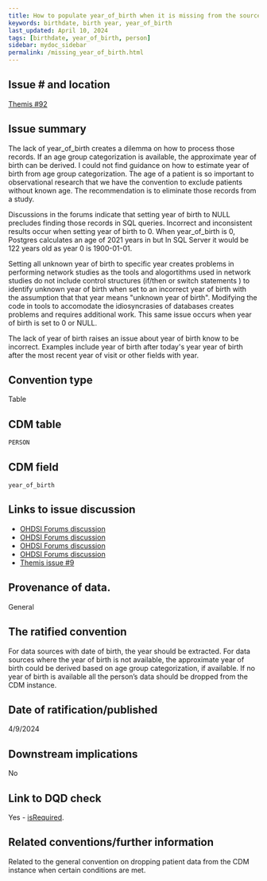 ```yaml
---
title: How to populate year_of_birth when it is missing from the source
keywords: birthdate, birth year, year_of_birth
last_updated: April 10, 2024
tags: [birthdate, year_of_birth, person]
sidebar: mydoc_sidebar
permalink: /missing_year_of_birth.html
---
```


## Issue # and location
[Themis #92](https://github.com/OHDSI/Themis/issues/92)

## Issue summary
The lack of year_of_birth creates a dilemma on how to process those records. If an age group categorization is available, the approximate year of birth can be derived. I could not find guidance on how to estimate year of birth from age group categorization.
The age of a patient is so important to observational research that we have the convention to exclude patients without known age. The recommendation is to eliminate those records from a study.

Discussions in the forums indicate that setting year of birth to NULL precludes finding those records in SQL queries. Incorrect and inconsistent results occur when setting year of birth to 0.  When year_of_birth is 0, Postgres calculates an age of 2021 years in but In SQL Server it would be 122 years old as year 0 is 1900-01-01. 

Setting all unknown year of birth to specific year  creates problems in performing network studies as the tools and alogortithms used in network studies do not include control structures (if/then or switch statements ) to identify unknown year of birth when set to an incorrect year of birth with the assumption that that year means "unknown year of birth". Modifying the code in tools to accomodate the idiosyncrasies of databases creates problems and requires additional work. This same issue occurs when year of birth is set to 0 or NULL.

The lack of year of birth raises an issue about year of birth know to be incorrect. Examples include year of birth after today's year year of birth after the most recent year of visit or other fields with year.

## Convention type
Table

## CDM table
`PERSON`

## CDM field
`year_of_birth`

## Links to issue discussion

- [OHDSI Forums discussion](https://forums.ohdsi.org/t/mandatory-fields-in-the-person-table/1618)
- [OHDSI Forums discussion](https://forums.ohdsi.org/t/person-not-have-year-of-birth/16566)
- [OHDSI Forums discussion](https://forums.ohdsi.org/t/eliminating-persons-themis-wg3-topic-2/3974/14)
- [OHDSI Forums discussion](https://forums.ohdsi.org/t/missing-birth-date/18251)
-  [Themis issue #9](https://github.com/OHDSI/Themis/issues/9)

## Provenance of data.
General

## The ratified convention
For data sources with date of birth, the year should be extracted. For data sources where the year of birth is not available, the approximate year of birth could be derived based on age group categorization, if available. If no year of birth is available all the person’s data should be dropped from the CDM instance.

## Date of ratification/published
4/9/2024

## Downstream implications
No

## Link to DQD check

Yes - [isRequired](https://ohdsi.github.io/DataQualityDashboard/articles/checks/isRequired.html).

## Related conventions/further information

Related to the general convention on dropping patient data from the CDM instance when certain conditions are met.
